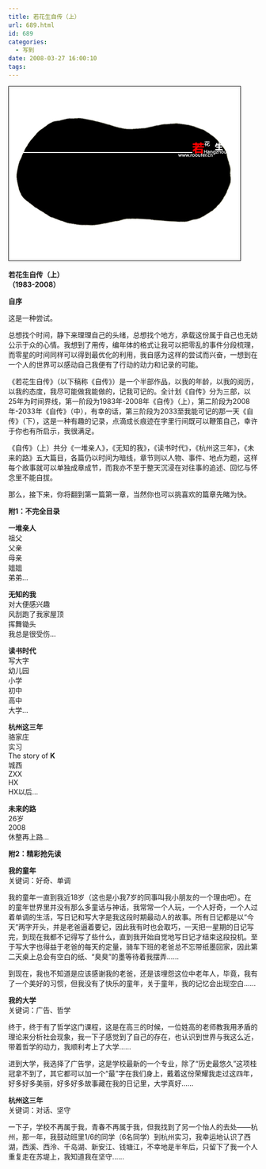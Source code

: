 ```yaml
---
title: 若花生自传（上）
url: 689.html
id: 689
categories:
  - 写到
date: 2008-03-27 16:00:10
tags:
---
```


![](/images/attachments/month_0803/72008328154314.jpg)  
  

**若花生自传（上）  
（1983-2008）**

  

**自序**

  
这是一种尝试。  
  
总想找个时间，静下来理理自己的头绪，总想找个地方，承载这份属于自己也无妨公示于众的心情。我想到了用传，编年体的格式让我可以把零乱的事件分段梳理，而零星的时间同样可以得到最优化的利用，我自感为这样的尝试而兴奋，一想到在一个人的世界可以感动自己我便有了行动的动力和记录的可能。  
  
《若花生自传》（以下稿称《自传》）是一个半部作品，以我的年龄，以我的阅历，以我的态度，我尽可能做我能做的，记我可记的。全计划《自传》分为三部，以25年为时间界线，第一阶段为1983年-2008年《自传》（上），第二阶段为2008年-2033年《自传》（中），有幸的话，第三阶段为2033至我能可记的那一天《自传》（下），这是一种有趣的记录，点滴成长痕迹在字里行间既可以鞭策自己，幸许于你也有所启示，我很满足。  
  
《自传》（上）共分《一堆亲人》，《无知的我》，《读书时代》，《杭州这三年》，《未来的路》五大篇目，各篇仍以时间为暗线，章节则以人物、事件、地点为题，这样每个故事就可以单独成章成节，而我亦不至于整天沉浸在对往事的追述、回忆与怀念里不能自拔。  
  
那么，接下来，你将翻到第一篇第一章，当然你也可以挑喜欢的篇章先睹为快。  
  
  
**附1：不完全目录**  
  
**一堆亲人**  
祖父  
父亲  
母亲  
姐姐  
弟弟…  
  
**无知的我**  
对大便感兴趣  
风刮跑了我家屋顶  
挥舞锄头  
我总是很受伤…  
  
**读书时代**  
写大字  
幼儿园  
小学  
初中  
高中  
大学…  
  
**杭州这三年**  
骆家庄  
实习  
The story of **K**  
城西  
ZXX  
HX  
HX以后…  
  
**未来的路**  
26岁  
2008  
休整再上路…  
  
  
**附2：精彩抢先读**  
  
**我的童年**  
关键词：好奇、单调  
  
我的童年一直到我近18岁（这也是小我7岁的同事叫我小朋友的一个理由吧）。在的童年世界里并没有那么多童话与神话，我常常一个人玩，一个人好奇，一个人过着单调的生活，写日记和写大字是我这段时期最动人的故事。所有日记都是以“今天”两字开头，并是老爸逼着要记，因此我有时也会取巧，一天把一星期的日记写完，到现在我都不记得写了些什么，直到我开始自觉地写日记才结束这段投机。至于写大字也得益于老爸的每天的定量，骑车下班的老爸总不忘带纸墨回家，因此第二天桌上总会有空白的纸、“臭臭”的墨等待着我摆弄……  
  
到现在，我也不知道是应该感谢我的老爸，还是该埋怨这位中老年人，毕竟，我有了一个美好的习惯，但我没有了快乐的童年，关于童年，我的记忆会出现空白……  
  
**我的大学**  
关键词：广告、哲学  
  
终于，终于有了哲学这门课程，这是在高三的时候，一位姓高的老师教我用矛盾的理论来分析社会现象，我一下子感觉到了自己的存在，也认识到世界与我这么近，带着哲学的动力，我顺利考上了大学……  
  
进到大学，我选择了广告学，这是学校最新的一个专业，除了“历史最悠久”这项桂冠拿不到了，其它都可以加一个“最”字在我们身上，戴着这份荣耀我走过这四年，好多好多美丽，好多好多故事藏在我的日记里，大学真好……  
  
**杭州这三年**  
关键词：对话、坚守  
  
一下子，学校不再属于我，青春不再属于我，但我找到了另一个怡人的去处——杭州，那一年，我鼓动班里1/6的同学（6名同学）到杭州实习，我幸运地认识了西湖，西溪、西泠、千岛湖、新安江、钱塘江，不幸地是半年后，只留下了我一个人重复走在苏堤上，我知道我在坚守……